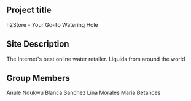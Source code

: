 ## Project title
h2Store - Your Go-To Watering Hole

## Site Description
The Internet's best online water retailer. Liquids from around the world

## Group Members
Anule Ndukwu
Blanca Sanchez
Lina Morales
Maria Betances

